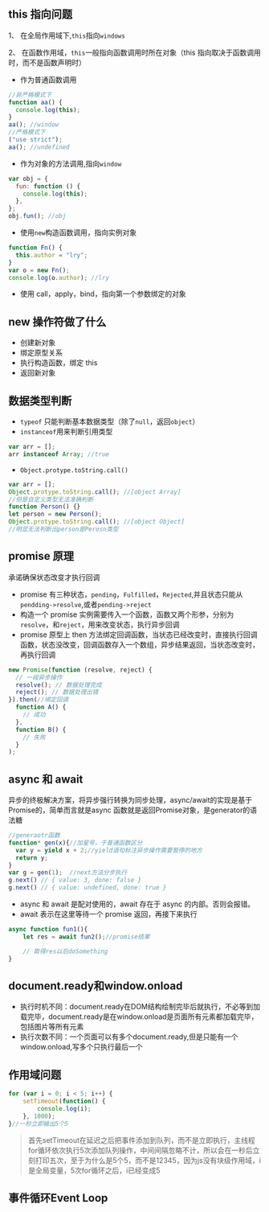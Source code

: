 ## this 指向问题

1、 在全局作用域下,`this`指向`windows`

2、 在函数作用域，`this`一般指向函数调用时所在对象（this 指向取决于函数调用时，而不是函数声明时）

- 作为普通函数调用

```javascript
//非严格模式下
function aa() {
  console.log(this);
}
aa(); //window
//严格模式下
("use strict");
aa(); //undefined
```

- 作为对象的方法调用,指向`window`

```javascript
var obj = {
  fun: function () {
    console.log(this);
  },
};
obj.fun(); //obj
```

- 使用`new`构造函数调用，指向实例对象

```javascript
function Fn() {
  this.author = "lry";
}
var o = new Fn();
console.log(o.author); //lry
```

- 使用 call，apply，bind，指向第一个参数绑定的对象

## new 操作符做了什么

- 创建新对象
- 绑定原型关系
- 执行构造函数，绑定 this
- 返回新对象

## 数据类型判断

- `typeof` 只能判断基本数据类型（除了`null`，返回`object`）
- `instanceof`用来判断引用类型

```javascript
var arr = [];
arr instanceof Array; //true
```

- `Object.protype.toString.call()`

```javascript
var arr = [];
Object.protype.toString.call(); //[object Array]
//但是自定义类型无法准确判断
function Person() {}
let person = new Person();
Object.protype.toString.call(); //[object Object]
//明显无法判断出person是Perosn类型
```

## promise 原理

承诺确保状态改变才执行回调

- promise 有三种状态，`pending`，`Fulfilled`，`Rejected`,并且状态只能从`pendding->resolve`,或者`pending->reject`
- 构造一个 promise 实例需要传入一个函数，函数又两个形参，分别为`resolve`，和`reject`，用来改变状态，执行异步回调
- promise 原型上 then 方法绑定回调函数，当状态已经改变时，直接执行回调函数，状态没改变，回调函数存入一个数组，异步结果返回，当状态改变时，再执行回调

```javascript
new Promise(function (resolve, reject) {
  // 一段异步操作
  resolve(); // 数据处理完成
  reject(); // 数据处理出错
}).then(//绑定回调
  function A() {
    // 成功
  },
  function B() {
    // 失败
  }
);
```

## async 和 await

异步的终极解决方案，将异步强行转换为同步处理，async/await的实现是基于 Promise的，简单而言就是async 函数就是返回Promise对象，是generator的语法糖
```javascript
//generaotr函数
function* gen(x){//加星号，于普通函数区分
  var y = yield x + 2;//yield语句标注异步操作需要暂停的地方
  return y;
}
var g = gen(1);  //next方法分步执行
g.next() // { value: 3, done: false }
g.next() // { value: undefined, done: true }
```

- async 和 await 是配对使用的，await 存在于 async 的内部。否则会报错。
- await 表示在这里等待一个 promise 返回，再接下来执行
```javascript
async function fun1(){
    let res = await fun2();//promise结果

    // 取得res以后doSomething 
}

```
## document.ready和window.onload
- 执行时机不同：document.ready在DOM结构绘制完毕后就执行，不必等到加载完毕，document.ready是在window.onload是页面所有元素都加载完毕，包括图片等所有元素
- 执行次数不同：一个页面可以有多个document.ready,但是只能有一个window.onload,写多个只执行最后一个

## 作用域问题
```javascript
for (var i = 0; i < 5; i++) {
    setTimeout(function() {
        console.log(i);
    }, 1000);
}//一秒立即输出5个5
```
> 首先setTimeout在延迟之后把事件添加到队列，而不是立即执行，主线程for循环依次执行5次添加队列操作，中间间隔忽略不计，所以会在一秒后立刻打印五次，至于为什么是5个5，而不是12345，因为js没有块级作用域，i是全局变量，5次for循环之后，i已经变成5

## 事件循环Event Loop
